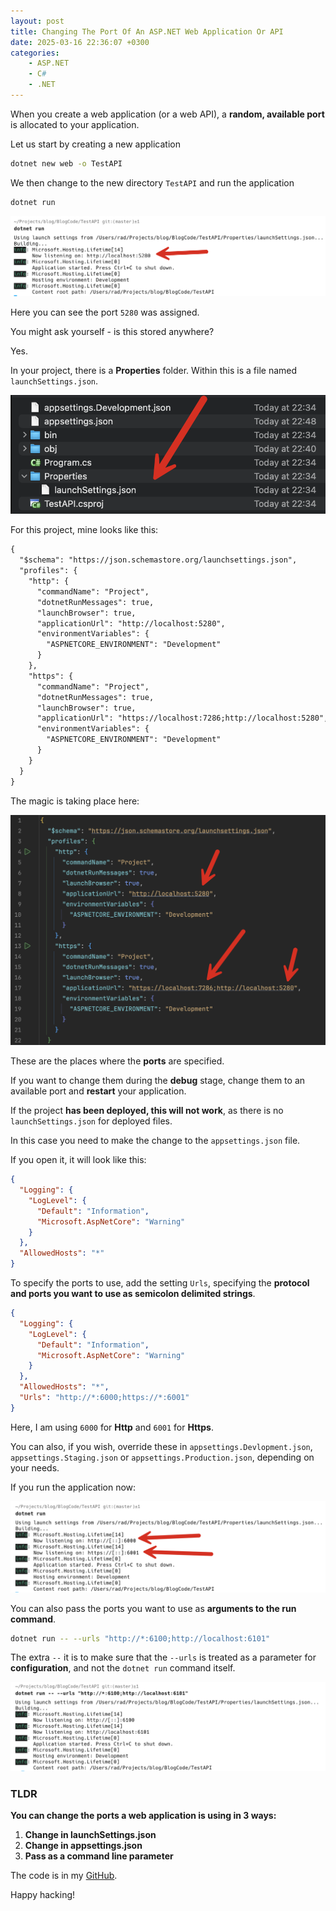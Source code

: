 ```yaml
---
layout: post
title: Changing The Port Of An ASP.NET Web Application Or API
date: 2025-03-16 22:36:07 +0300
categories:
    - ASP.NET
    - C#
    - .NET
---
```


When you create a web application (or a web API), a **random, available port** is allocated to your application.

Let us start by creating a new application

```bash
dotnet new web -o TestAPI
```

We then change to the new directory `TestAPI` and run the application

```bash
dotnet run
```

![DebugPort](../images/2025/03/DebugPort.png)

Here you can see the port `5280` was assigned.

You might ask yourself - is this stored anywhere?

Yes.

In your project, there is a **Properties** folder. Within this is a file named `launchSettings.json`.

![LaunchSettingsFile](../images/2025/03/LaunchSettingsFile.png)

For this project, mine looks like this:

```xml
{
  "$schema": "https://json.schemastore.org/launchsettings.json",
  "profiles": {
    "http": {
      "commandName": "Project",
      "dotnetRunMessages": true,
      "launchBrowser": true,
      "applicationUrl": "http://localhost:5280",
      "environmentVariables": {
        "ASPNETCORE_ENVIRONMENT": "Development"
      }
    },
    "https": {
      "commandName": "Project",
      "dotnetRunMessages": true,
      "launchBrowser": true,
      "applicationUrl": "https://localhost:7286;http://localhost:5280",
      "environmentVariables": {
        "ASPNETCORE_ENVIRONMENT": "Development"
      }
    }
  }
}
```

The magic is taking place here:

![LaunchSettings](../images/2025/03/LaunchSettings.png)

These are the places where the **ports** are specified.

If you want to change them during the **debug** stage, change them to an available port and **restart** your application.

If the project **has been deployed, this will not work**, as there is no `launchSettings.json` for deployed files.

In this case you need to make the change to the `appsettings.json` file.

If you open it, it will look like this:

```json
{
  "Logging": {
    "LogLevel": {
      "Default": "Information",
      "Microsoft.AspNetCore": "Warning"
    }
  },
  "AllowedHosts": "*"
}
```

To specify the ports to use, add the setting `Urls`, specifying the **protocol and ports you want to use as semicolon delimited strings**.

```json
{
  "Logging": {
    "LogLevel": {
      "Default": "Information",
      "Microsoft.AspNetCore": "Warning"
    }
  },
  "AllowedHosts": "*",
  "Urls": "http://*:6000;https://*:6001"
}
```

Here, I am using `6000` for **Http** and `6001` for **Https**.

You can also, if you wish, override these in `appsettings.Devlopment.json`, `appsettings.Staging.json` or `appsettings.Production.json`, depending on your needs.

If you run the application now:

![RemappedPorts](../images/2025/03/RemappedPorts.png)

You can also pass the ports you want to use as **arguments to the run command**.

```bash
dotnet run -- --urls "http://*:6100;http://localhost:6101"
```

The extra `--` it is to make sure that the `--urls` is treated as a parameter for **configuration**, and not the `dotnet run` command itself.

![LaunchCommandLine](../images/2025/03/LaunchCommandLine.png)

### TLDR

**You can change the ports a web application is using in 3 ways:**

1. **Change in launchSettings.json**
2. **Change in appsettings.json**
3. **Pass as a command line parameter**

The code is in my [GitHub](https://github.com/conradakunga/BlogCode/tree/master/2025-03-16%20-%20Change%20Ports).

Happy hacking!
